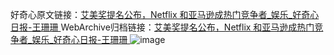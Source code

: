 好奇心原文链接：[艾美奖提名公布，Netflix 和亚马逊成热门竞争者_娱乐_好奇心日报-王珊珊 ](https://www.qdaily.com/articles/12280.html)
WebArchive归档链接：[艾美奖提名公布，Netflix 和亚马逊成热门竞争者_娱乐_好奇心日报-王珊珊 ](http://web.archive.org/web/20190623172218/https://www.qdaily.com/articles/12280.html)
![image](http://ww3.sinaimg.cn/large/007d5XDply1g3x2oz4nnwj30u03m7b29)